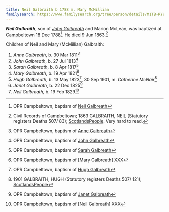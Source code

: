```yaml
---
title: Neil Galbraith b 1788 m. Mary McMillian
familysearch: https://www.familysearch.org/tree/person/details/M1TB-RY9
---
```

***Neil Galbraith***, son of *[John Galbreath](/people/galbreath-john-1760.md)* and Marion McLean, was baptized at Campbeltown 18 Dec 1788[^birth].  He died 9 Jun 1863.[^death]

Children of Neil and Mary (McMillian) Galbraith:

1. *Anne Galbreath*, b. 30 Mar 1811[^anne-birth]
2. *John Galbreath*, b. 27 Jul 1813[^john-birth]
3. *Sarah Galbreath*, b. 8 Apr 1817[^sarah-birth]
4. *Mary Galbreath*, b. 19 Apr 1821[^mary-birth]
5. *Hugh Galbreath*, b. 13 May 1823[^hugh-birth], 30 Sep 1901, m. *Catherine McNair*[^hugh-death]
6. *Janet Galbreath*, b. 22 Dec 1825[^janet-birth]
7. *Neil Galbreath*, b. 19 Feb 1829[^neil-birth]

[^birth]: OPR Campbeltown, baptism of [Neil Galbreath](/sources/opr-campbeltown-births.md#1788-12-18-neill-galbreath)

[^death]: Civil Records of Campbeltown; 1863 GALBRAITH, NEIL (Statutory registers Deaths 507/ 83); 
  [ScotlandsPeople](https://www.scotlandspeople.gov.uk/view-image/nrs_stat_deaths/624420).  Very hard to read.

[^anne-birth]: OPR Campbeltown, baptism of [Anne Galbreath](/sources/opr-campbeltown-births.md#1811-03-30-anne-galbreath)

[^john-birth]: OPR Campbeltown, baptism of [John Galbreath](/sources/opr-campbeltown-births.md#1813-07-27-john-galbreath)

[^sarah-birth]: OPR Campbeltown, baptism of [Sarah Galbreath](/sources/opr-campbeltown-births.md#1817-04-08-sarah-galbreath)

[^mary-birth]: OPR Campbeltown, baptism of [Mary Galbreath] XXX

[^hugh-birth]: OPR Campbeltown, baptism of [Hugh Galbreath](/sources/opr-campbeltown-births.md#1823-05-13-hugh-galbreath)

[^hugh-death]: 1901 GALBRAITH, HUGH (Statutory registers Deaths 507/ 121); [ScotlandsPeople](https://www.scotlandspeople.gov.uk/view-image/nrs_stat_deaths/5355310)

[^janet-birth]: OPR Campbeltown, baptism of [Janet Galbreath](/sources/opr-campbeltown-births.md#1825-12-22-janet-galbreath)

[^neil-birth]: OPR Campbeltown, baptism of [Neil Galbreath] XXX
